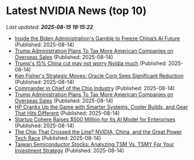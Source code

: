 # Latest NVIDIA News (top 10)
_Last updated: **2025-08-15 19:15:22**_

- [Inside the Biden Administration's Gamble to Freeze China’s AI Future](https://www.wired.com/story/chips-china-artificial-intelligence-controls/) (Published: 2025-08-14)
- [Trump Administration Plans To Tax More American Companies on Overseas Sales](https://biztoc.com/x/81728357e96d96de) (Published: 2025-08-14)
- [Trump's 15% China cut may not worry Nvidia much](https://economictimes.indiatimes.com/news/international/business/trumps-15-china-cut-may-not-worry-nvidia-much/articleshow/123312307.cms) (Published: 2025-08-14)
- [Ken Fisher's Strategic Moves: Oracle Corp Sees Significant Reduction](https://finance.yahoo.com/news/ken-fishers-strategic-moves-oracle-190218225.html) (Published: 2025-08-14)
- [Commander in Chief of the Chip Industry](https://biztoc.com/x/3756d40fb0e1a57d) (Published: 2025-08-14)
- [Trump Administration Plans To Tax More American Companies on Overseas Sales](https://reason.com/2025/08/14/trump-administration-plans-to-tax-more-american-companies-on-overseas-sales/) (Published: 2025-08-14)
- [HP Cranks Up the Game with Smarter Systems, Cooler Builds, and Gear That Hits Different](https://www.globenewswire.com/news-release/2025/08/14/3133783/0/en/HP-Cranks-Up-the-Game-with-Smarter-Systems-Cooler-Builds-and-Gear-That-Hits-Different.html) (Published: 2025-08-14)
- [Startup Cohere Raises $500 Million for Its AI Model for Enterprises](http://www.pymnts.com/news/investment-tracker/2025/ai-startup-cohere-raises-500-million-hires-former-meta-and-uber-executives/) (Published: 2025-08-14)
- [The Chip That Crossed the Line? NVIDIA, China, and the Great Power Tech Race](https://warontherocks.com/2025/08/the-chip-that-crossed-the-line-nvidia-china-and-the-great-power-tech-race/) (Published: 2025-08-14)
- [Taiwan Semiconductor Stocks: Analyzing TSM Vs. TSMY For Your Investment Strategy](https://www.forbes.com/sites/investor-hub/article/taiwan-semiconductor-stocks-tsm-vs-tsmy/) (Published: 2025-08-14)
